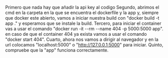 Primero que nada hay que añadir la api key al codigo
Segundo, abrimos el cmd en la carpeta en la que se encuentra el dockerfile y la app y, siempre que docker este abierto,
         vamos a iniciar nuestra build con "docker build -t app ." y esperamos que se instale la build.
Tercero, para iniciar el container vas a usar el comando "docker run -it --rm --name 404 -p 5000:5000 app".
         en caso de que el container 404 ya exista vamos a usar el comando "docker start 404".
Cuarto, ahora nos vamos a dirigir al navegador y en la url colocamos "localhost:5000" o "http://127.0.0.1:5000" para iniciar.
Quinto, compruebe que la "app" funciona correctamente.
